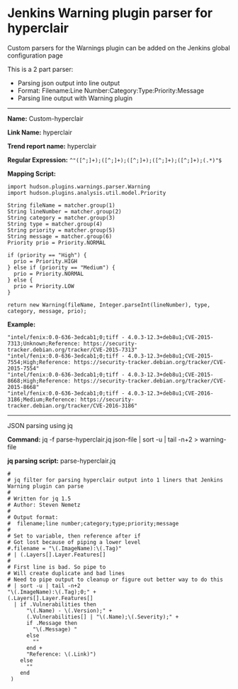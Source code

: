 # Jenkins Warning plugin parser for hyperclair

Custom parsers for the Warnings plugin can be added on the Jenkins global configuration page

This is a 2 part parser:
- Parsing json output into line output
 - Format: Filename:Line Number:Category:Type:Priority:Message
- Parsing line output with Warning plugin

---

**Name:** Custom-hyperclair

**Link Name:** hyperclair

**Trend report name:** hyperclair

**Regular Expression:** `^"([^;]+);([^;]+);([^;]+);([^;]+);([^;]+);(.*)"$`

**Mapping Script:**
```
import hudson.plugins.warnings.parser.Warning
import hudson.plugins.analysis.util.model.Priority

String fileName = matcher.group(1)
String lineNumber = matcher.group(2)
String category = matcher.group(3)
String type = matcher.group(4)
String priority = matcher.group(5)
String message = matcher.group(6)
Priority prio = Priority.NORMAL

if (priority == "High") {
  prio = Priority.HIGH
} else if (priority == "Medium") {
  prio = Priority.NORMAL
} else {
  prio = Priority.LOW
}

return new Warning(fileName, Integer.parseInt(lineNumber), type, category, message, prio);
```
**Example:**
```
"intel/fenix:0.0-636-3edcab1;0;tiff - 4.0.3-12.3+deb8u1;CVE-2015-7313;Unknown;Reference: https://security-tracker.debian.org/tracker/CVE-2015-7313"
"intel/fenix:0.0-636-3edcab1;0;tiff - 4.0.3-12.3+deb8u1;CVE-2015-7554;High;Reference: https://security-tracker.debian.org/tracker/CVE-2015-7554"
"intel/fenix:0.0-636-3edcab1;0;tiff - 4.0.3-12.3+deb8u1;CVE-2015-8668;High;Reference: https://security-tracker.debian.org/tracker/CVE-2015-8668"
"intel/fenix:0.0-636-3edcab1;0;tiff - 4.0.3-12.3+deb8u1;CVE-2016-3186;Medium;Reference: https://security-tracker.debian.org/tracker/CVE-2016-3186"
```

---
JSON parsing using jq

**Command:** jq -f parse-hyperclair.jq json-file | sort -u | tail -n+2 > warning-file

**jq parsing script:** parse-hyperclair.jq
```
#
# jq filter for parsing hyperclair output into 1 liners that Jenkins Warning plugin can parse
#
# Written for jq 1.5
# Author: Steven Nemetz
#
# Output format:
#  filename;line number;category;type;priority;message
#
# Set to variable, then reference after if
# Got lost because of piping a lower level
#.filename = "\(.ImageName):\(.Tag)"
# | (.Layers[].Layer.Features[]
#
# First line is bad. So pipe to
# Will create duplicate and bad lines
# Need to pipe output to cleanup or figure out better way to do this
# | sort -u | tail -n+2
"\(.ImageName):\(.Tag);0;" +
(.Layers[].Layer.Features[]
  | if .Vulnerabilities then
      "\(.Name) - \(.Version);" +
      (.Vulnerabilities[] | "\(.Name);\(.Severity);" +
      if .Message then
        "\(.Message) "
      else
        ""
      end +
      "Reference: \(.Link)")
    else
      ""
    end
 )
```
